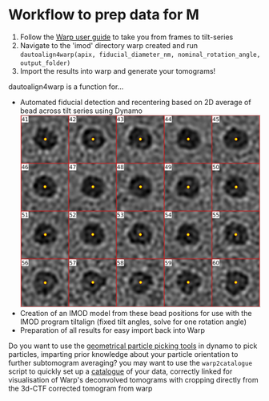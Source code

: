# Workflow to prep data for M
1. Follow the  <a href="http://www.warpem.com/warp/?page_id=378">Warp user guide</a> to take you from frames to tilt-series
2. Navigate to the 'imod' directory warp created and run `dautoalign4warp(apix, fiducial_diameter_nm, nominal_rotation_angle, output_folder)`
3. Import the results into warp and generate your tomograms!

dautoalign4warp is a function for...
- Automated fiducial detection and recentering based on 2D average of bead across tilt series using Dynamo
<img src="dynamo_markers.png"
     alt="Automatically detected fiducial markers"/>
- Creation of an IMOD model from these bead positions for use with the IMOD program tiltalign (fixed tilt angles, solve for one rotation angle)
- Preparation of all results for easy import back into Warp

Do you want to use the <a href="https://wiki.dynamo.biozentrum.unibas.ch/w/index.php/Model">geometrical particle picking tools</a> in dynamo to pick particles, imparting prior knowledge about your particle orientation to further subtomogram averaging? you may want to use the `warp2catalogue` script to quickly set up a <a href="https://wiki.dynamo.biozentrum.unibas.ch/w/index.php/Catalogue">catalogue</a> of your data, correctly linked for visualisation of Warp's deconvolved tomograms with cropping directly from the 3d-CTF corrected tomogram from warp


